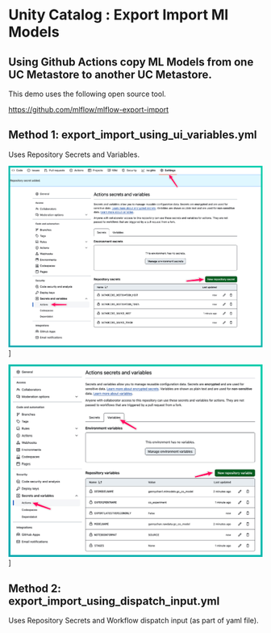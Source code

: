 # Unity Catalog : Export Import Ml Models

## Using Github Actions copy ML Models from one UC Metastore to another UC Metastore.

This demo uses the following open source tool.

https://github.com/mlflow/mlflow-export-import

## Method 1: export_import_using_ui_variables.yml

Uses Repository Secrets and Variables.

![](img/github_actions_secrets.png)]

![](img/github_actions_variables.png)]

## Method 2: export_import_using_dispatch_input.yml

Uses Repository Secrets and Workflow dispatch input (as part of yaml file).

